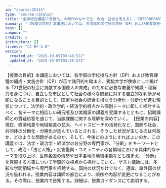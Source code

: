 ```yaml
---
id: "course:25314"
type: "course-catalog"
title: "全学総合講座(「分断化」の時代のなかで法・政治・社会を考える) ／INTERDEPARTMENTAL LECTURE (LAW, POLITICS AND SOCIETY IN AN ERA OF FRAGMENTATION AND POLARIZATION)"
summary: "【授業の目的】本講座においては、各学部の学位授与方針（DP）および教育課程の編成・実施方針（CP）が示す諸目的を踏まえ、獨協大学が使命として掲げる「21世紀の社会に貢献する国際人の育成」のために必要な教養や知識・理解力を身につけ、自立した市…"
tags: []
campus: ""
credits: 2
instructors: []
license: "CC-BY-4.0"
version:
  created_at: "2025-10-09T03:48:57Z"
  updated_at: "2025-10-09T03:48:57Z"
---
```

【授業の目的】本講座においては、各学部の学位授与方針（DP）および教育課程の編成・実施方針（CP）が示す諸目的を踏まえ、獨協大学が使命として掲げる「21世紀の社会に貢献する国際人の育成」のために必要な教養や知識・理解力を身につけ、自立した市民として社会の様々な問題に対する自立的な判断が可能になることを目的として、国家や社会の統合を損なう分極化・分断化が進む現状について、法学的・政治学的・経済学的視点から個別テーマに即して検討するべく、各テーマに相応しい研究者及び実務家の講義を受講するとともに、招聘講師との質疑応答を通じて、当該課題に関する理解を深めていく。 【授業の内容】現在、経済格差や地域格差の拡大、ヘイトスピーチの活発化など、国家や社会、共同体の分断化・分極化が進んでいるとされる。そうした状況が生じるのは何故か、どのような問題があるのか、そして、今後どのようにすればよいのか。この講義では、法学・政治学・経済学の各分野の専門家が、「分断」をキーワードとして、政治・「法と人権」・災害復興・コミュニティの各領域における具体的なテーマを取り上げ、世界各国の情勢や日本各地の地域事情なども踏まえ、「分断」を克服する方策について学際的な視点から検討していく。 ゲスト講師には、多彩な学問領域から専門家を招聘する。国内の状況だけでなく、適宜、諸外国の状況も扱われる。授業内容は講師の都合により、順序や内容が変更になることがある。その際は、授業内で告知する。詳細は、授業ガイダンスにて説明する。
